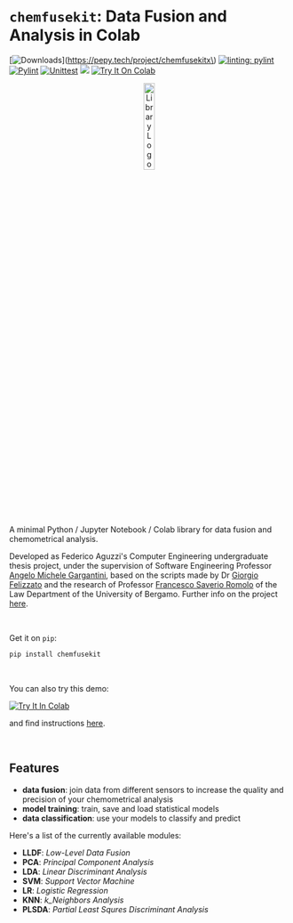 # `chemfusekit`: Data Fusion and Analysis in Colab

[![Downloads](https://static.pepy.tech/badge/chemfusekit)](https://pepy.tech/project/chemfusekitx\)
[![linting: pylint](https://img.shields.io/badge/linting-pylint-yellowgreen)](https://github.com/pylint-dev/pylint)
[![Pylint](https://github.com/f-aguzzi/tesi/actions/workflows/pylint.yml/badge.svg)](https://github.com/f-aguzzi/tesi/)
[![Unittest](https://github.com/f-aguzzi/tesi/actions/workflows/unittest.yml/badge.svg)](https://github.com/f-aguzzi/tesi/)
[![](https://img.shields.io/badge/Read_the_docs-GitHub_Pages-darkorange)](https://f-aguzzi.github.io/tesi/)
[![Try It On Colab](https://colab.research.google.com/assets/colab-badge.svg)](https://colab.research.google.com/github/f-aguzzi/tesi/blob/main/cda_example_notebook.ipynb)

<p align="center">
  <img src="https://raw.githubusercontent.com/f-aguzzi/tesi/main/docs/static/img/logo.svg" alt="Library Logo" style="width: 20%;">
</p>

A minimal Python / Jupyter Notebook / Colab library for data fusion and
chemometrical analysis.

Developed as Federico Aguzzi's Computer Engineering undergraduate thesis
project, under the supervision of Software Engineering Professor
[Angelo Michele Gargantini](https://cs.unibg.it/gargantini/),
based on the scripts made by Dr
[Giorgio Felizzato](https://www.unibg.it/ugov/person/139887)
and the research of Professor
[Francesco Saverio Romolo](https://unibg.unifind.cineca.it/individual?uri=http%3A%2F%2Firises.unibg.it%2Fresource%2Fperson%2F80828)
of the Law Department of the University of Bergamo. Further info on the project
[here](https://f-aguzzi.github.io/tesi/project).

<br />

Get it on `pip`:
```bash
pip install chemfusekit
```

<br />

You can also try this demo:

[![Try It In Colab](https://colab.research.google.com/assets/colab-badge.svg)](https://colab.research.google.com/github/f-aguzzi/tesi/blob/main/cda_example_notebook.ipynb)

and find instructions [here](https://f-aguzzi.github.io/tesi/docs/tutorial).

<br />

## Features

- **data fusion**: join data from different sensors to increase the quality and
  precision of your chemometrical analysis
- **model training**: train, save and load statistical models
- **data classification**: use your models to classify and predict

Here's a list of the currently available modules:
- **LLDF**: *Low-Level Data Fusion*
- **PCA**: *Principal Component Analysis*
- **LDA**: *Linear Discriminant Analysis*
- **SVM**: *Support Vector Machine*
- **LR**: *Logistic Regression*
- **KNN**: *k_Neighbors Analysis*
- **PLSDA**: *Partial Least Squres Discriminant Analysis*
